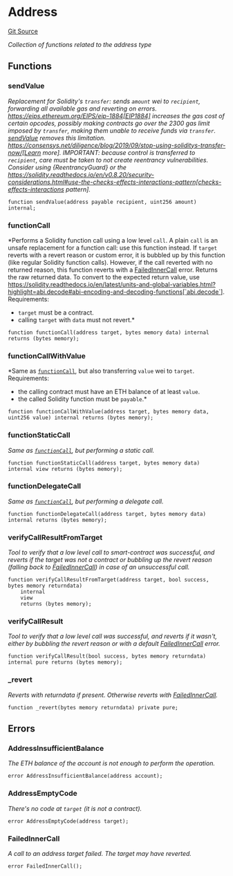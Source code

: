 # Address
[Git Source](https://github.com/metacontract/mc/blob/main/src/devkit/Flattened.sol)

*Collection of functions related to the address type*


## Functions
### sendValue

*Replacement for Solidity's `transfer`: sends `amount` wei to
`recipient`, forwarding all available gas and reverting on errors.
https://eips.ethereum.org/EIPS/eip-1884[EIP1884] increases the gas cost
of certain opcodes, possibly making contracts go over the 2300 gas limit
imposed by `transfer`, making them unable to receive funds via
`transfer`. [sendValue](library.Address.md#sendvalue) removes this limitation.
https://consensys.net/diligence/blog/2019/09/stop-using-soliditys-transfer-now/[Learn more].
IMPORTANT: because control is transferred to `recipient`, care must be
taken to not create reentrancy vulnerabilities. Consider using
{ReentrancyGuard} or the
https://solidity.readthedocs.io/en/v0.8.20/security-considerations.html#use-the-checks-effects-interactions-pattern[checks-effects-interactions pattern].*


```solidity
function sendValue(address payable recipient, uint256 amount) internal;
```

### functionCall

*Performs a Solidity function call using a low level `call`. A
plain `call` is an unsafe replacement for a function call: use this
function instead.
If `target` reverts with a revert reason or custom error, it is bubbled
up by this function (like regular Solidity function calls). However, if
the call reverted with no returned reason, this function reverts with a
[FailedInnerCall](library.Address.md#failedinnercall) error.
Returns the raw returned data. To convert to the expected return value,
use https://solidity.readthedocs.io/en/latest/units-and-global-variables.html?highlight=abi.decode#abi-encoding-and-decoding-functions[`abi.decode`].
Requirements:
- `target` must be a contract.
- calling `target` with `data` must not revert.*


```solidity
function functionCall(address target, bytes memory data) internal returns (bytes memory);
```

### functionCallWithValue

*Same as [`functionCall`](../../../lib/ucs-contracts/lib/openzeppelin-contracts/contracts/mocks/token/ERC20Reentrant.sol/contract.ERC20Reentrant.md#functioncall),
but also transferring `value` wei to `target`.
Requirements:
- the calling contract must have an ETH balance of at least `value`.
- the called Solidity function must be `payable`.*


```solidity
function functionCallWithValue(address target, bytes memory data, uint256 value) internal returns (bytes memory);
```

### functionStaticCall

*Same as [`functionCall`](../../../lib/ucs-contracts/lib/openzeppelin-contracts/contracts/mocks/token/ERC20Reentrant.sol/contract.ERC20Reentrant.md#functioncall),
but performing a static call.*


```solidity
function functionStaticCall(address target, bytes memory data) internal view returns (bytes memory);
```

### functionDelegateCall

*Same as [`functionCall`](../../../lib/ucs-contracts/lib/openzeppelin-contracts/contracts/mocks/token/ERC20Reentrant.sol/contract.ERC20Reentrant.md#functioncall),
but performing a delegate call.*


```solidity
function functionDelegateCall(address target, bytes memory data) internal returns (bytes memory);
```

### verifyCallResultFromTarget

*Tool to verify that a low level call to smart-contract was successful, and reverts if the target
was not a contract or bubbling up the revert reason (falling back to [FailedInnerCall](library.Address.md#failedinnercall)) in case of an
unsuccessful call.*


```solidity
function verifyCallResultFromTarget(address target, bool success, bytes memory returndata)
    internal
    view
    returns (bytes memory);
```

### verifyCallResult

*Tool to verify that a low level call was successful, and reverts if it wasn't, either by bubbling the
revert reason or with a default [FailedInnerCall](library.Address.md#failedinnercall) error.*


```solidity
function verifyCallResult(bool success, bytes memory returndata) internal pure returns (bytes memory);
```

### _revert

*Reverts with returndata if present. Otherwise reverts with [FailedInnerCall](library.Address.md#failedinnercall).*


```solidity
function _revert(bytes memory returndata) private pure;
```

## Errors
### AddressInsufficientBalance
*The ETH balance of the account is not enough to perform the operation.*


```solidity
error AddressInsufficientBalance(address account);
```

### AddressEmptyCode
*There's no code at `target` (it is not a contract).*


```solidity
error AddressEmptyCode(address target);
```

### FailedInnerCall
*A call to an address target failed. The target may have reverted.*


```solidity
error FailedInnerCall();
```

